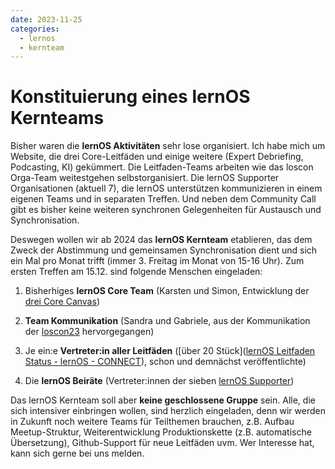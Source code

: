 ```yaml
---
date: 2023-11-25
categories:
  - lernos
  - kernteam
---
```


# Konstituierung eines lernOS Kernteams

Bisher waren die **lernOS Aktivitäten** sehr lose organisiert. Ich habe mich um Website, die drei Core-Leitfäden und einige weitere (Expert Debriefing, Podcasting, KI) gekümmert. Die Leitfaden-Teams arbeiten wie das loscon Orga-Team weitestgehen selbstorganisiert. Die lernOS Supporter Organisationen (aktuell 7), die lernOS unterstützen kommunizieren in einem eigenen Teams und in separaten Treffen. Und neben dem Community Call gibt es bisher keine weiteren synchronen Gelegenheiten für Austausch und Synchronisation.

Deswegen wollen wir ab 2024 das **lernOS Kernteam** etablieren, das dem Zweck der Abstimmung und gemeinsamen Synchronisation dient und sich ein Mal pro Monat trifft (immer 3. Freitag im Monat von 15-16 Uhr). Zum ersten Treffen am 15.12. sind folgende Menschen eingeladen:

1. Bisherhiges **lernOS Core Team** (Karsten und Simon, Entwicklung der [drei Core Canvas](https://github.com/cogneon/lernos-core/wiki/lernOS-Core-Canvas-Vereinheitlichung))

2. **Team Kommunikation** (Sandra und Gabriele, aus der Kommunikation der [loscon23](https://wiki.cogneon.de/loscon23) hervorgegangen)

3. Je ein:e **Vertreter:in aller Leitfäden** ([über 20 Stück]([lernOS Leitfaden Status - lernOS - CONNECT](https://community.cogneon.de/t/lernos-leitfaden-status/3908)), schon und demnächst veröffentlichte)

4. Die **lernOS Beiräte** (Vertreter:innen der sieben [lernOS Supporter](https://cogneon.github.io/lernos/de/3-support/#lernos-supporter-werden))

Das lernOS Kernteam soll aber **keine geschlossene Gruppe** sein. Alle, die sich intensiver einbringen wollen, sind herzlich eingeladen, denn wir werden in Zukunft noch weitere Teams für Teilthemen brauchen, z.B. Aufbau Meetup-Struktur, Weiterentwicklung Produktionskette (z.B. automatische Übersetzung), Github-Support für neue Leitfäden uvm. Wer Interesse hat, kann sich gerne bei uns melden.